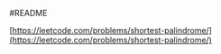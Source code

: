 #README

[https://leetcode.com/problems/shortest-palindrome/](https://leetcode.com/problems/shortest-palindrome/)

